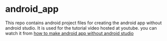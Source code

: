 # android_app
This repo contains android project files for creating the android app without android studio. It is used for the tutorial video hosted at youtube. you can watch it from [how to make android app without android studio](https://youtu.be/qGTUDQfgy3s)
